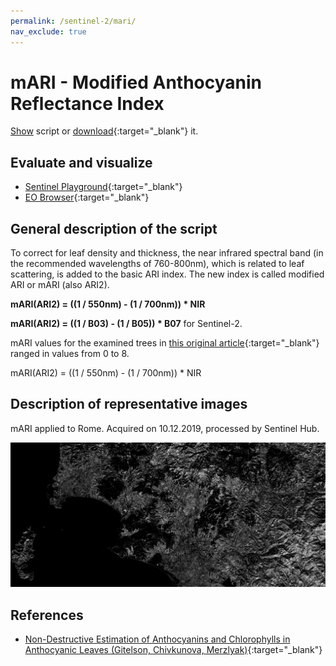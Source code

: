 ```yaml
---
permalink: /sentinel-2/mari/
nav_exclude: true
---
```


# mARI - Modified Anthocyanin Reflectance Index

<a href="#" id='togglescript'>Show</a> script or [download](script.js){:target="_blank"} it.
<div id='script_view' style="display:none">
{% highlight javascript %}
{% include_relative script.js %}
{% endhighlight %}
</div>

## Evaluate and visualize
 - [Sentinel Playground](https://apps.sentinel-hub.com/sentinel-playground/?source=S2&lat=41.956171100940026&lng=12.29095458984375&zoom=11&preset=CUSTOM&layers=B01,B02,B03&maxcc=5&gain=1.0&gamma=1.0&time=2018-05-01%7C2018-11-14&atmFilter=&showDates=false&evalscript=Ly8KLy8gQW50aG9jeWFuaW4gcmVmbGVjdGFuY2UgaW5kZXggIChhYmJydi4gQVJJKQovLwovLyBHZW5lcmFsIGZvcm11bGE6IDEvNTUwbm0tMS83MDBubQovLwovLyBVUkwgaHR0cHM6Ly93d3cuaW5kZXhkYXRhYmFzZS5kZS9kYi9zaS1zaW5nbGUucGhwP3NlbnNvcl9pZD05NiZyc2luZGV4X2lkPTIxNAoKbGV0IGluZGV4ID0gMS4wIC8gQjAzIC0gMS4wIC8gQjA1OwpyZXR1cm4gW2luZGV4XQ%3D%3D){:target="_blank"}    
 - [EO Browser](https://apps.sentinel-hub.com/eo-browser/?lat=42.4979&lng=11.6345&zoom=10&time=2019-12-10&preset=CUSTOM&datasource=Sentinel-2%20L1C&layers=B01,B02,B03&evalscript=Ly8KLy8gQW50aG9jeWFuaW4gcmVmbGVjdGFuY2UgaW5kZXggIChhYmJydi4gQVJJKQovLwovLyBHZW5lcmFsIGZvcm11bGE6IDEvNTUwbm0tMS83MDBubQovLwovLyBVUkwgaHR0cHM6Ly93d3cuaW5kZXhkYXRhYmFzZS5kZS9kYi9zaS1zaW5nbGUucGhwP3NlbnNvcl9pZD05NiZyc2luZGV4X2lkPTIxNAoKbGV0IGluZGV4ID0gMS4wIC8gQjAzIC0gMS4wIC8gQjA1OwpyZXR1cm4gW2luZGV4XQ%3D%3D){:target="_blank"}

## General description of the script

To correct for leaf density and thickness, the near infrared spectral band (in the recommended wavelengths of 760-800nm), which is related to leaf scattering, is added to the basic ARI index. The new index is called modified ARI or mARI (also ARI2). 

**mARI(ARI2) = ((1 / 550nm) - (1 / 700nm)) * NIR**

**mARI(ARI2) = ((1 / B03) - (1 / B05)) * B07**  for Sentinel-2.

mARI values for the examined trees in [this original article](http://digitalcommons.unl.edu/cgi/viewcontent.cgi?article=1227&context=natrespapers){:target="_blank"} ranged in values from 0 to 8.

mARI(ARI2) = ((1 / 550nm) - (1 / 700nm)) * NIR


## Description of representative images

mARI applied to Rome. Acquired on 10.12.2019, processed by Sentinel Hub. 

![mARI, Rome](fig/fig1.png)

## References
- [Non-Destructive Estimation of Anthocyanins and Chlorophylls in Anthocyanic Leaves (Gitelson, Chivkunova, Merzlyak)](http://digitalcommons.unl.edu/cgi/viewcontent.cgi?article=1227&context=natrespapers){:target="_blank"}
